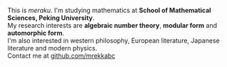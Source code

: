 This is *meraku*. I'm studying mathematics at **School of Mathematical Sciences, Peking University**.  
My research interests are **algebraic number theory**, **modular form** and **automorphic form**.  
I'm also interested in western philosophy, European literature, Japanese literature and modern physics.  
Contact me at <ins>github.com/mrekkabc</ins>
